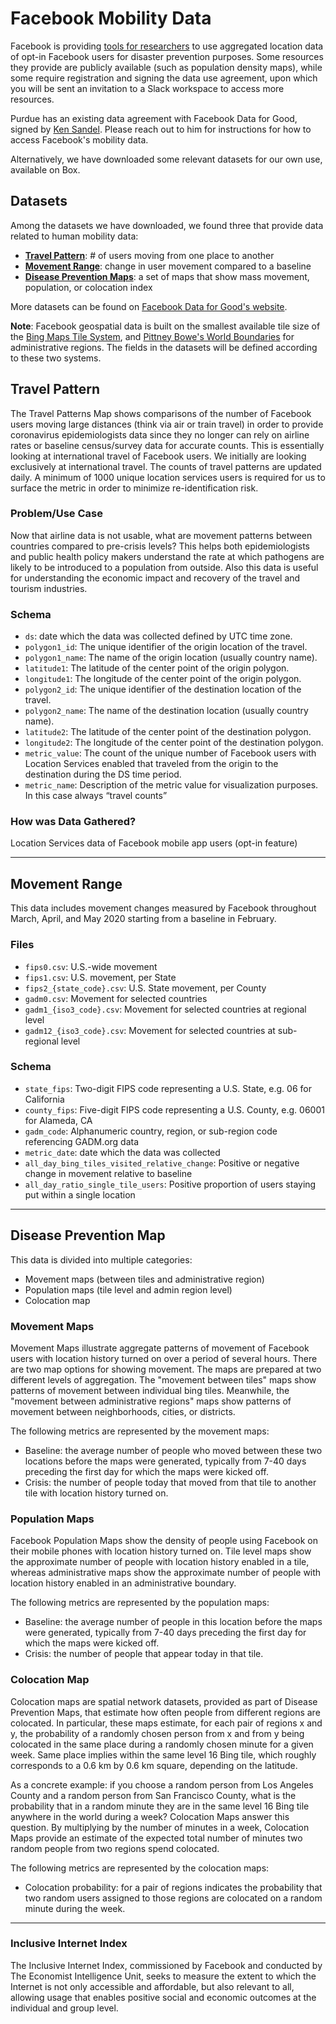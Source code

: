 # Facebook Mobility Data

Facebook is providing [tools for researchers](https://dataforgood.fb.com) to use aggregated location data of opt-in Facebook users for disaster prevention purposes. Some resources they provide are publicly available (such as population density maps), while some require registration and signing the data use agreement, upon which you will be sent an invitation to a Slack workspace to access more resources.

Purdue has an existing data agreement with Facebook Data for Good, signed by [Ken Sandel](mailto:sandel@purdue.edu). Please reach out to him for instructions for how to access Facebook's mobility data. 

Alternatively, we have downloaded some relevant datasets for our own use, available on Box.



## Datasets

Among the datasets we have downloaded, we found three that provide data related to human mobility data:

- [**Travel Pattern**](#travel-pattern): # of users moving from one place to another
- [**Movement Range**](#movement-range): change in user movement compared to a baseline
- [**Disease Prevention Maps**](#disease-prevention-maps): a set of maps that show mass movement, population, or colocation index

More datasets can be found on [Facebook Data for Good's website](https://dataforgood.fb.com/docs/covid19/).

**Note**: Facebook geospatial data is built on the smallest available tile size of the [Bing Maps Tile System](https://docs.microsoft.com/en-us/bingmaps/articles/bing-maps-tile-system), and [Pittney Bowe's World Boundaries](https://dataguide.precisely.com/world-boundaries-7LP-44WA.html?utm_medium=Redirect-PB&utm_source=Direct-Traffic) for administrative regions. The fields in the datasets will be defined according to these two systems.



## Travel Pattern

The Travel Patterns Map shows comparisons of the number of Facebook users moving large distances (think via air or train travel) in order to provide coronavirus epidemiologists data since they no longer can rely on airline rates or baseline census/survey data for accurate counts. This is essentially looking at international travel of Facebook users. We initially are looking exclusively at international travel. The counts of travel patterns are updated daily. A minimum of 1000 unique location services users is required for us to surface the metric in order to minimize re-identification risk. 

### Problem/Use Case
Now that airline data is not usable, what are movement patterns between countries compared to pre-crisis levels?  This helps both epidemiologists and public health policy makers understand the rate at which pathogens are likely to be introduced to a population from outside. Also this data is useful for understanding the economic impact and recovery of the travel and tourism industries. 

### Schema
- `ds`: date which the data was collected defined by UTC time zone.	
- `polygon1_id`: The unique identifier of the origin location of the travel.
- `polygon1_name`: The name of the origin location (usually country name).	
- `latitude1`: The latitude of the center point of the origin polygon.	
- `longitude1`: The longitude of the center point of the origin polygon.
- `polygon2_id`: The unique identifier of the destination location of the travel. 
- `polygon2_name`: The name of the destination location (usually country name).	
- `latitude2`: The latitude of the center point of the destination polygon.
- `longitude2`: The longitude of the center point of the destination polygon.
- `metric_value`: The count of the unique number of Facebook users with Location Services enabled that traveled from the origin to the destination during the DS time period. 
- `metric_name`: Description of the metric value for visualization purposes. In this case always “travel counts”

### How was Data Gathered?
Location Services data of Facebook mobile app users (opt-in feature)

---

## Movement Range
This data includes movement changes measured by Facebook throughout March, April, and May 2020 starting from a baseline in February.

### Files
- `fips0.csv`: U.S.-wide movement
- `fips1.csv`: U.S. movement, per State
- `fips2_{state_code}.csv`: U.S. State movement, per County
- `gadm0.csv`: Movement for selected countries
- `gadm1_{iso3_code}.csv`: Movement for selected countries at regional level
- `gadm12_{iso3_code}.csv`: Movement for selected countries at sub-regional level

### Schema
- `state_fips`: Two-digit FIPS code representing a U.S. State, e.g. 06 for California
- `county_fips`: Five-digit FIPS code representing a U.S. County, e.g. 06001 for Alameda, CA
- `gadm_code`: Alphanumeric country, region, or sub-region code referencing GADM.org data
- `metric_date`: date which the data was collected
- `all_day_bing_tiles_visited_relative_change`: Positive or negative change in movement relative to baseline
- `all_day_ratio_single_tile_users`: Positive proportion of users staying put within a single location

---

## Disease Prevention Map
This data is divided into multiple categories:
- Movement maps (between tiles and administrative region)
- Population maps (tile level and admin region level)
- Colocation map

### Movement Maps
Movement Maps illustrate aggregate patterns of movement of Facebook users with location history turned on over a period of several hours. There are two map options for showing movement. The maps are prepared at two different levels of aggregation. The "movement between tiles" maps show patterns of movement between individual bing tiles. Meanwhile, the "movement between administrative regions" maps show patterns of movement between neighborhoods, cities, or districts.

The following metrics are represented by the movement maps:

- Baseline: the average number of people who moved between these two locations before the maps were generated, typically from 7-40 days preceding the first day for which the maps were kicked off.
- Crisis: the number of people today that moved from that tile to another tile with location history turned on.

### Population Maps
Facebook Population Maps show the density of people using Facebook on their mobile phones with location history turned on. Tile level maps show the approximate number of people with location history enabled in a tile, whereas administrative maps show the approximate number of people with location history enabled in an administrative boundary.

The following metrics are represented by the population maps:

- Baseline: the average number of people in this location before the maps were generated, typically from 7-40 days preceding the first day for which the maps were kicked off.
- Crisis: the number of people that appear today in that tile.

### Colocation Map
Colocation maps are spatial network datasets, provided as part of Disease Prevention Maps, that estimate how often people from different regions are colocated. In particular, these maps estimate, for each pair of regions x and y, the probability of a randomly chosen person from x and from y being colocated in the same place during a randomly chosen minute for a given week. Same place implies within the same level 16 Bing tile, which roughly corresponds to a 0.6 km by 0.6 km square, depending on the latitude.

As a concrete example: if you choose a random person from Los Angeles County and a random person from San Francisco County, what is the probability that in a random minute they are in the same level 16 Bing tile anywhere in the world during a week? Colocation Maps answer this question. By multiplying by the number of minutes in a week, Colocation Maps provide an estimate of the expected total number of minutes two random people from two regions spend colocated.

The following metrics are represented by the colocation maps:

- Colocation probability: for a pair of regions indicates the probability that two random users assigned to those regions are colocated on a random minute during the week.

---

### Inclusive Internet Index

The Inclusive Internet Index, commissioned by Facebook and conducted by The Economist Intelligence Unit, seeks to measure the extent to which the Internet is not only accessible and affordable, but also relevant to all, allowing usage that enables positive social and economic outcomes at the individual and group level.
